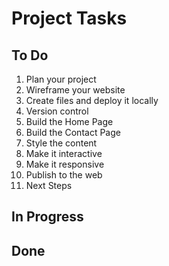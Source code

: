 # Project Tasks

## To Do
1. Plan your project
2. Wireframe your website
3. Create files and deploy it locally
4. Version control
5. Build the Home Page
6. Build the Contact Page
7. Style the content
8. Make it interactive
9. Make it responsive
10. Publish to the web
11. Next Steps

## In Progress

## Done